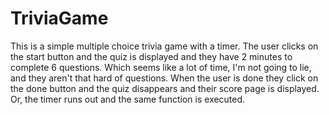 # TriviaGame

This is a simple multiple choice trivia game with a timer.
The user clicks on the start button and the quiz is displayed and they have 2 minutes to complete 6 questions. Which seems like a lot of time, I'm not going to lie, and they aren't that hard of questions. When the user is done they click on the done button and the quiz disappears and their score page is displayed. Or, the timer runs out and the same function is executed.
